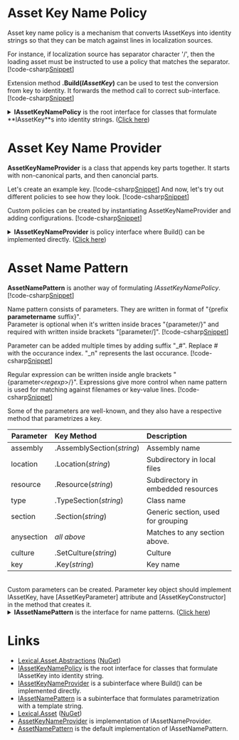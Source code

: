 ﻿# Asset Key Name Policy
Asset key name policy is a mechanism that converts IAssetKeys into identity strings so that they can be match against lines in localization sources.

For instance, if localization source has separator character '/', 
then the loading asset must be instructed to use a policy that matches the separator. 
[!code-csharp[Snippet](Examples.cs#Snippet_0a)]

Extension method **.Build(*IAssetKey*)** can be used to test the conversion from key to identity. It forwards the method call to correct sub-interface.
[!code-csharp[Snippet](Examples.cs#Snippet_0b)]

<details>
  <summary><b>IAssetKeyNamePolicy</b> is the root interface for classes that formulate **IAssetKey**s into identity strings. (<u>Click here</u>)</summary>
[!code-csharp[Snippet](../../Lexical.Localization/Abstractions/AssetKey/IAssetKeyNamePolicy.cs#IAssetKeyNamePolicy)]
</details>

# Asset Key Name Provider
**AssetKeyNameProvider** is a class that appends key parts together. 
It starts with non-canonical parts, and then canoncial parts.

Let's create an example key.
[!code-csharp[Snippet](Examples.cs#Snippet_1)]
And now, let's try out different policies to see how they look.
[!code-csharp[Snippet](Examples.cs#Snippet_2)]

Custom policies can be created by instantiating AssetKeyNameProvider and adding configurations.
[!code-csharp[Snippet](Examples.cs#Snippet_3)]

<details>
  <summary><b>IAssetKeyNameProvider</b> is policy interface where Build() can be implemented directly. (<u>Click here</u>)</summary>
[!code-csharp[Snippet](../../Lexical.Localization/Abstractions/AssetKey/IAssetKeyNamePolicy.cs#IAssetKeyNameProvider)]
</details>

# Asset Name Pattern
**AssetNamePattern** is another way of formulating *IAssetKeyNamePolicy*.
[!code-csharp[Snippet](Examples.cs#Snippet_4)]

Name pattern consists of parameters. They are written in format of "{prefix **parametername** suffix}".  
Parameter is optional when it's written inside braces "{parameter/}" and required with written inside brackets "[parameter/]".
[!code-csharp[Snippet](Examples.cs#Snippet_4a)]

Parameter can be added multiple times by adding suffix "_#". Replace # with the occurance index. "_n" represents the last occurance.
[!code-csharp[Snippet](Examples.cs#Snippet_4b)]

Regular expression can be written inside angle brackets "{parameter&lt;*regexp*&gt;/}".
Expressions give more control when name pattern is used for matching against filenames or key-value lines.
[!code-csharp[Snippet](Examples.cs#Snippet_4c)]

Some of the parameters are well-known, and they also have a respective method that parametrizes a key.

| Parameter | Key Method  | Description |
|----------|:--------|:------------|
| assembly | .AssemblySection(*string*) | Assembly name |
| location | .Location(*string*) | Subdirectory in local files |
| resource | .Resource(*string*) | Subdirectory in embedded resources |
| type | .TypeSection(*string*) | Class name |
| section | .Section(*string*) | Generic section, used for grouping |
| anysection | *all above* | Matches to any section above. |
| culture  | .SetCulture(*string*) | Culture |
| key | .Key(*string*) | Key name |

<br/>
Custom parameters can be created. Parameter key object should implement IAssetKey, have [AssetKeyParameter] attribute and [AssetKeyConstructor] in the method that creates it.

<details>
  <summary><b>IAssetNamePattern</b> is the interface for name patterns. (<u>Click here</u>)</summary>
[!code-csharp[Snippet](../../Lexical.Localization/Abstractions/AssetKey/IAssetNamePattern.cs#IAssetNamePattern)]
</details>

# Links
* [Lexical.Asset.Abstractions](https://github.com/tagcode/Lexical.Localization/tree/master/Lexical.Asset.Abstractions) ([NuGet](https://www.nuget.org/packages/Lexical.Asset.Abstractions/))
 * [IAssetKeyNamePolicy](https://github.com/tagcode/Lexical.Localization/blob/master/Lexical.Localization/Abstractions/AssetKey/IAssetKeyNamePolicy.cs) is the root interface for classes that formulate IAssetKey into identity string.
 * [IAssetKeyNameProvider](https://github.com/tagcode/Lexical.Localization/blob/master/Lexical.Localization/Abstractions/AssetKey/IAssetKeyNamePolicy.cs) is a subinterface where Build() can be implemented directly.
 * [IAssetNamePattern](https://github.com/tagcode/Lexical.Localization/blob/master/Lexical.Localization/Abstractions/AssetKey/IAssetNamePattern.cs) is a subinterface that formulates parametrization with a template string.
* [Lexical.Asset](https://github.com/tagcode/Lexical.Localization/tree/master/Lexical.Asset) ([NuGet](https://www.nuget.org/packages/Lexical.Asset/))
 * [AssetKeyNameProvider](https://github.com/tagcode/Lexical.Localization/blob/master/Lexical.Localization/Localization/AssetKey/AssetKeyNameProvider.cs) is implementation of IAssetNameProvider.
 * [AssetNamePattern](https://github.com/tagcode/Lexical.Localization/blob/master/Lexical.Localization/Localization/AssetKey/AssetNamePattern.cs) is the default implementation of IAssetNamePattern.
 